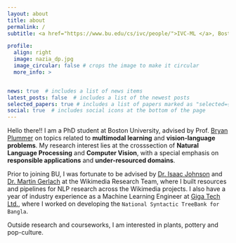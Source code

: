 ```yaml
---
layout: about
title: about
permalink: /
subtitle: <a href="https://www.bu.edu/cs/ivc/people/">IVC-ML </a>, Boston University Boston, MA. 

profile:
  align: right
  image: nazia_dp.jpg
  image_circular: false # crops the image to make it circular
  more_info: >


news: true  # includes a list of news items
latest_posts: false  # includes a list of the newest posts
selected_papers: true # includes a list of papers marked as "selected={true}"
social: true  # includes social icons at the bottom of the page
---
```


Hello there!! I am a PhD student at Boston University, advised by Prof. [Bryan Plummer](https://bryanplummer.com/) on topics related to **multimodal learning** and **vision-language problems**. My research interest lies at the crosssection of **Natural Language Processing** and **Computer Vision**, with a special emphasis on **responsible applications** and **under-resourced domains**.

Prior to joining BU, I was fortunate to be advised by [Dr. Isaac Johnson](https://isaacjoh.com/) and [Dr. Martin Gerlach](https://martingerlach.github.io/about/) at the Wikimedia Research Team, where I built resources and pipelines for NLP research across the Wikimedia projects. I also have a year of industry experience as a Machine Learning Engineer at [Giga Tech Ltd.](https://gigatechltd.com/), where I worked on developing the `National Syntactic TreeBank for Bangla`. 

Outside research and courseworks, I am interested in plants, pottery and pop-culture.
